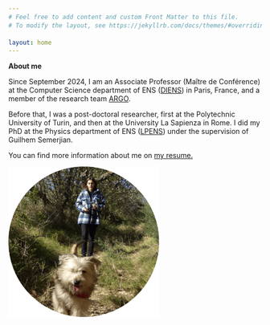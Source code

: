 ```yaml
---
# Feel free to add content and custom Front Matter to this file.
# To modify the layout, see https://jekyllrb.com/docs/themes/#overriding-theme-defaults

layout: home
---
```

**About me**  
    
Since September 2024, I am an Associate Professor (Maître de Conférence) at the Computer Science department of ENS ([DIENS](https://www.di.ens.fr/)) in Paris, France, and a member of the research team [ARGO](https://www.di.ens.fr/argo/).
  
Before that, I was a post-doctoral researcher, first at the Polytechnic University of Turin, and then at the University La Sapienza in Rome. I did my PhD at the Physics department of ENS ([LPENS](https://www.lpens.ens.psl.eu/)) under the supervision of Guilhem Semerjian.
  
You can find more information about me on <a href="https://louisebudzynski.github.io/docs/CV.pdf" target="_blank">my resume.</a>  

<img src="docs/assets/cropped_photo.png" width="300" height="300" class="center"/>

<footer class="custom-footer">
  <p><span style="font-weight: 310;">  </span></p>
</footer>
<style>
  footer:not(.custom-footer) {
    display: none;
  }
</style>
